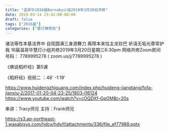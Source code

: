 ```yaml
---
title: "温哥华2016届Burnaby小组2019年3月20日共修"
date: 2019-03-14 23:42:08-08:00
draft: false
tags: ["2016届"]
categories: ["慧灯禅修班"]
---
```

诸法等性本基法界中 自现圆满三身游舞力
离障本来怙主龙钦巴 祈请无垢光尊常护我
16届温哥华慧灯小组共修2019年3月20日星期三6:30pm
网络共修Zoom房间号码： 7789995278 ( zoom.us/j/7789995278 )

《佛说稻杆经》第5课

《稻杆经》视频二 ：48‘ -1:19‘

https://www.huidengzhiguang.com/index.php/huideng-jiangtang/fofa-jianxiu-2/2017-01-20-04-23-25/1803-l16124
https://www.youtube.com/watch?v=cOQDXf-GpOM&t=20s

串讲：Tracy师兄
主持：Frank师兄

 https://s3.ap-northeast-1.wasabisys.com/hdcx/hdv/f/attachments/336/file_ef77988.pptx
